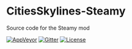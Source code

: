 # CitiesSkylines-Steamy
Source code for the Steamy mod

[![AppVeyor](https://ci.appveyor.com/api/projects/status/n338aps09if2y0q0?svg=true)](https://ci.appveyor.com/project/asser-dk/citiesskylines-steamy)
[![Gitter](https://img.shields.io/gitter/room/nwjs/nw.js.svg?maxAge=2592000)](https://gitter.im/SexyFishHorse/gitter)
[![License](https://img.shields.io/github/license/mashape/apistatus.svg?maxAge=2592000)](https://sexyfishhorse.mit-license.org/)
